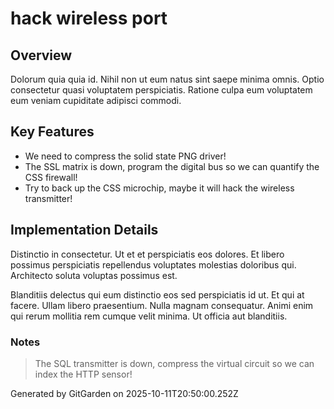 # hack wireless port

## Overview
Dolorum quia quia id. Nihil non ut eum natus sint saepe minima omnis. Optio consectetur quasi voluptatem perspiciatis. Ratione culpa eum voluptatem eum veniam cupiditate adipisci commodi.

## Key Features
- We need to compress the solid state PNG driver!
- The SSL matrix is down, program the digital bus so we can quantify the CSS firewall!
- Try to back up the CSS microchip, maybe it will hack the wireless transmitter!

## Implementation Details
Distinctio in consectetur. Ut et et perspiciatis eos dolores. Et libero possimus perspiciatis repellendus voluptates molestias doloribus qui. Architecto soluta voluptas possimus est.
 Blanditiis delectus qui eum distinctio eos sed perspiciatis id ut. Et qui at facere. Ullam libero praesentium. Nulla magnam consequatur. Animi enim qui rerum mollitia rem cumque velit minima. Ut officia aut blanditiis.

### Notes
> The SQL transmitter is down, compress the virtual circuit so we can index the HTTP sensor!

Generated by GitGarden on 2025-10-11T20:50:00.252Z